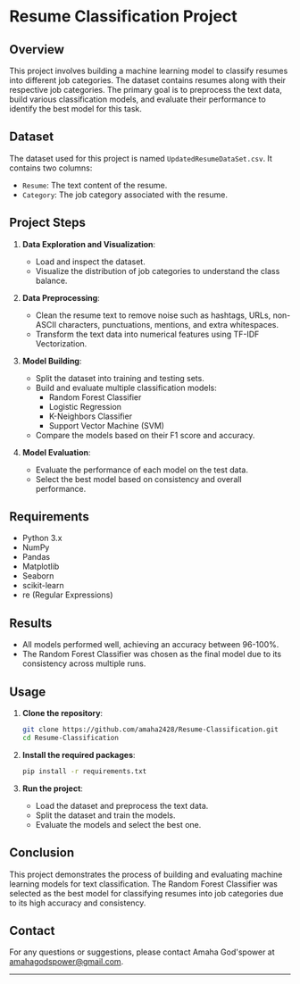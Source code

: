 # Resume Classification Project

## Overview
This project involves building a machine learning model to classify resumes into different job categories. The dataset contains resumes along with their respective job categories. The primary goal is to preprocess the text data, build various classification models, and evaluate their performance to identify the best model for this task.

## Dataset
The dataset used for this project is named `UpdatedResumeDataSet.csv`. It contains two columns:
- `Resume`: The text content of the resume.
- `Category`: The job category associated with the resume.

## Project Steps
1. **Data Exploration and Visualization**:
   - Load and inspect the dataset.
   - Visualize the distribution of job categories to understand the class balance.

2. **Data Preprocessing**:
   - Clean the resume text to remove noise such as hashtags, URLs, non-ASCII characters, punctuations, mentions, and extra whitespaces.
   - Transform the text data into numerical features using TF-IDF Vectorization.

3. **Model Building**:
   - Split the dataset into training and testing sets.
   - Build and evaluate multiple classification models:
     - Random Forest Classifier
     - Logistic Regression
     - K-Neighbors Classifier
     - Support Vector Machine (SVM)
   - Compare the models based on their F1 score and accuracy.

4. **Model Evaluation**:
   - Evaluate the performance of each model on the test data.
   - Select the best model based on consistency and overall performance.

## Requirements
- Python 3.x
- NumPy
- Pandas
- Matplotlib
- Seaborn
- scikit-learn
- re (Regular Expressions)

## Results
- All models performed well, achieving an accuracy between 96-100%.
- The Random Forest Classifier was chosen as the final model due to its consistency across multiple runs.

## Usage
1. **Clone the repository**:
   ```bash
   git clone https://github.com/amaha2428/Resume-Classification.git
   cd Resume-Classification
   ```

2. **Install the required packages**:
   ```bash
   pip install -r requirements.txt
   ```

3. **Run the project**:
   - Load the dataset and preprocess the text data.
   - Split the dataset and train the models.
   - Evaluate the models and select the best one.

## Conclusion
This project demonstrates the process of building and evaluating machine learning models for text classification. The Random Forest Classifier was selected as the best model for classifying resumes into job categories due to its high accuracy and consistency.

## Contact
For any questions or suggestions, please contact Amaha God'spower at amahagodspower@gmail.com.

---
